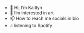 - 👋 Hi, I’m Kaitlyn
- 👀 I’m interested in art
- 📫 How to reach me socials in bio
- 🎶 listening to Spotify 
